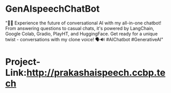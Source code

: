 # GenAIspeechChatBot
"🤖✨ Experience the future of conversational AI with my all-in-one chatbot! From answering questions to casual chats, it's powered by LangChain, Google Colab, Gradio, PlayHT, and HuggingFace. Get ready for a unique twist - conversations with my clone voice! 🗣️🔊 #AIChatbot #GenerativeAI"
# Project-Link:http://prakashaispeech.ccbp.tech
